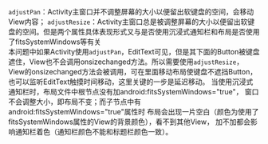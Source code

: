 `adjustPan`：Activity主窗口并不调整屏幕的大小以便留出软键盘的空间，会移动View内容；
`adjustResize`：Activity主窗口总是被调整屏幕的大小以便留出软键盘的空间。但是两个属性具体表现形式又与是否使用沉浸式通知栏和布局是否使用了fitsSystemWindows等有关<br>
本问题中如果Activity使用`adjustPan`，EditText可见，但是其下面的Button被键盘遮住，View也不会调用onsizechanged方法。所以需要使用`adjustResize`，
View的onsizechanged方法会被调用，可在里面移动布局使键盘不遮挡Button，也可以监听EditText触摸时间移动，这里关键的一步是延迟移动。
当使用沉浸式通知栏时，布局文件中根节点没有加android:fitsSystemWindows="true"，
窗口不会调整大小，即布局不变；而子节点中有android:fitsSystemWindows="true"属性时
布局会出现一片空白（颜色为使用了fitsSystemWindows属性的View的背景颜色），看不到其他View，
加不加都会影响通知栏着色（通知栏颜色不能和标题栏颜色一致）。
